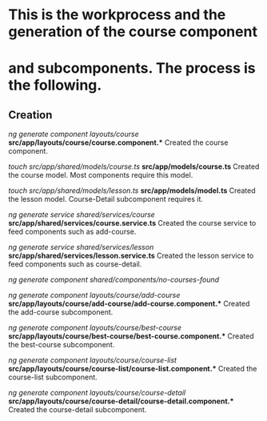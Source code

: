 # This is the workprocess and the generation of the course component
#   and subcomponents. The process is the following.

## Creation
_ng generate component layouts/course_
    __src/app/layouts/course/course.component.*__
    Created the course component.

_touch src/app/shared/models/course.ts_
    __src/app/models/course.ts__
    Created the course model. Most components require this model.

_touch src/app/shared/models/lesson.ts_
    __src/app/models/model.ts__
    Created the lesson model. Course-Detail subcomponent requires it.

_ng generate service shared/services/course_
    __src/app/shared/services/course.service.ts__
    Created the course service to feed components such as add-course.

_ng generate service shared/services/lesson_
    __src/app/shared/services/lesson.service.ts__
    Created the lesson service to feed components such as course-detail.

_ng generate component shared/components/no-courses-found_

_ng generate component layouts/course/add-course_
    __src/app/layouts/course/add-course/add-course.component.*__
    Created the add-course subcomponent.

_ng generate component layouts/course/best-course_
    __src/app/layouts/course/best-course/best-course.component.*__
    Created the best-course subcomponent.

_ng generate component layouts/course/course-list_
    __src/app/layouts/course/course-list/course-list.component.*__
    Created the course-list subcomponent.

_ng generate component layouts/course/course-detail_
    __src/app/layouts/course/course-detail/course-detail.component.*__
    Created the course-detail subcomponent.